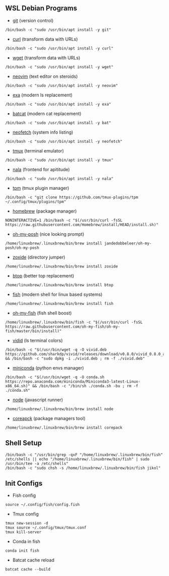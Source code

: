## WSL Debian Programs

- [git](https://git-scm.com/) (version control)
```
/bin/bash -c "sudo /usr/bin/apt install -y git"
```

- [curl](https://curl.se/) (transform data with URLs)
```
/bin/bash -c "sudo /usr/bin/apt install -y curl"
```

- [wget](https://www.gnu.org/software/wget/) (transform data with URLs)
```
/bin/bash -c "sudo /usr/bin/apt install -y wget"
```

- [neovim](https://github.com/neovim/neovim/wiki/Installing-Neovim) (text editor on steroids)
```
/bin/bash -c "sudo /usr/bin/apt install -y neovim"
```

- [exa](https://the.exa.website/#installation) (modern ls replacement)
```
/bin/bash -c "sudo /usr/bin/apt install -y exa"
```

- [batcat](https://github.com/sharkdp/bat) (modern cat replacement)
```
/bin/bash -c "sudo /usr/bin/apt install -y bat"
```

- [neofetch](https://github.com/dylanaraps/neofetch) (system info listing)
```
/bin/bash -c "sudo /usr/bin/apt install -y neofetch"
```

- [tmux](https://github.com/tmux/tmux/wiki) (terminal emulator)
```
/bin/bash -c "sudo /usr/bin/apt install -y tmux"
```

- [nala](https://gitlab.com/volian/nala) (frontend for apititude)
```
/bin/bash -c "sudo /usr/bin/apt install -y nala"
```

- [tpm](https://github.com/tmux-plugins/tpm) (tmux plugin manager)
```
/bin/bash -c "git clone https://github.com/tmux-plugins/tpm ~/.config/tmux/plugins/tpm"
```

- [homebrew](https://brew.sh/) (package manager)
```
NONINTERACTIVE=1 /bin/bash -c "$(/usr/bin/curl -fsSL https://raw.githubusercontent.com/Homebrew/install/HEAD/install.sh)"
```

- [oh-my-posh](https://ohmyposh.dev/docs/installation/linux) (nice looking prompt)
```
/home/linuxbrew/.linuxbrew/bin/brew install jandedobbeleer/oh-my-posh/oh-my-posh
```

- [zoxide](https://github.com/ajeetdsouza/zoxide) (directory jumper)
```
/home/linuxbrew/.linuxbrew/bin/brew install zoxide
```

- [btop](https://github.com/aristocratos/btop?tab=readme-ov-file#installation) (better top replacement)
```
/home/linuxbrew/.linuxbrew/bin/brew install btop
```

- [fish](https://fishshell.com/) (modern shell for linux based systems)
```
/home/linuxbrew/.linuxbrew/bin/brew install fish
```

- [oh-my-fish](https://github.com/oh-my-fish/oh-my-fish) (fish shell boost)
```
/home/linuxbrew/.linuxbrew/bin/fish -c "$(/usr/bin/curl -fsSL https://raw.githubusercontent.com/oh-my-fish/oh-my-fish/master/bin/install)"
```

- [vidid](https://github.com/sharkdp/vivid) (ls terminal colors)
```
/bin/bash -c "$(/usr/bin/wget -q -O vivid.deb https://github.com/sharkdp/vivid/releases/download/v0.8.0/vivid_0.8.0_amd64.deb)" && /bin/bash -c "sudo dpkg -i ./vivid.deb ; rm -f ./vivid.deb"
```

- [miniconda](https://docs.conda.io/en/latest/miniconda.html#linux-installers) (python envs manager)
```
/bin/bash -c "$(/usr/bin/wget -q -O conda.sh https://repo.anaconda.com/miniconda/Miniconda3-latest-Linux-x86_64.sh)" && /bin/bash -c "/bin/sh ./conda.sh -bu ; rm -f ./conda.sh"
```

- [node](https://nodejs.org/en) (javascript runner)
```
/home/linuxbrew/.linuxbrew/bin/brew install node
```

- [coreapck](https://nodejs.org/api/corepack.html) (package managers tool)
```
/home/linuxbrew/.linuxbrew/bin/brew install corepack
```

## Shell Setup

```
/bin/bash -c "/usr/bin/grep -qxF "/home/linuxbrew/.linuxbrew/bin/fish" /etc/shells || echo "/home/linuxbrew/.linuxbrew/bin/fish" | sudo /usr/bin/tee -a /etc/shells"
/bin/bash -c "sudo chsh -s /home/linuxbrew/.linuxbrew/bin/fish jikol"
```

## Init Configs

- Fish config
```
source ~/.config/fish/config.fish
```

- Tmux config
```
tmux new-session -d
tmux source ~/.config/tmux/tmux.conf
tmux kill-server
```

- Conda in fish
```
conda init fish
```

- Batcat cache reload
```
batcat cache --build
```
